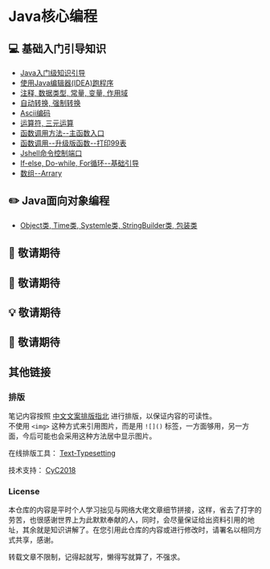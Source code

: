 Java核心编程
=====
## :computer: 基础入门引导知识 
- [Java入门级知识引导](https://github.com/KissMyLady/Java/blob/master/Note/a_base_getone.md)    
- [使用Java编辑器(IDEA)跑程序](https://github.com/KissMyLady/Java/blob/master/Note/a_base_idea.md)  
- [注释, 数据类型, 常量, 变量, 作用域](https://github.com/KissMyLady/Java/blob/master/Note/a_base_variable.md)  
- [自动转换, 强制转换](https://github.com/KissMyLady/Java/blob/master/Note/a_base_change.md)    
- [Ascii编码](https://github.com/KissMyLady/Java/blob/master/Note/a_base_ascii.md)  
- [运算符, 三元运算](https://github.com/KissMyLady/Java/blob/master/Note/a_base_math.md)    
- [函数调用方法--主函数入口](https://github.com/KissMyLady/Java/blob/master/Note/a_base_methdo.md)  
- [函数调用--升级版函数--打印99表](https://github.com/KissMyLady/Java/blob/master/Note/a_base_func2.md)  
- [Jshell命令控制端口](https://github.com/KissMyLady/Java/blob/master/Note/a_base_jshell.md)  
- [If-else, Do-while, For循环--基础引导](https://github.com/KissMyLady/Java/blob/master/Note/b_base_grammar.md) 
- [数组--Arrary](https://github.com/KissMyLady/Java/blob/master/Note/a_base_array.md)    

## :pencil2: Java面向对象编程  
- [Object类, Time类, Systemle类, StringBuilder类, 包装类](https://github.com/KissMyLady/Java/blob/master/Note/op_object.md)  

## :floppy_disk: 敬请期待

## :wrench:  敬请期待

## :bulb: 敬请期待 

## :watermelon: 敬请期待

## 其他链接   

### 排版    

笔记内容按照 [中文文案排版指北](https://github.com/sparanoid/chinese-copywriting-guidelines) 进行排版，以保证内容的可读性。  
不使用 `<img>` 这种方式来引用图片，而是用 `![]()` 标签，一方面够用，另一方面，今后可能也会采用这种方法居中显示图片。  

在线排版工具： [Text-Typesetting](https://github.com/CyC2018/Text-Typesetting)  

技术支持： [CyC2018](https://github.com/CyC2018/Text-Typesetting)  

### License  
本仓库的内容是平时个人学习拙见与网络大佬文章细节拼接，这样，省去了打字的劳苦，也很感谢世界上为此默默奉献的人，同时，会尽量保证给出资料引用的地址，其余就是知识讲解了。在您引用此仓库的内容或进行修改时，请署名以相同方式共享，感谢。  

转载文章不限制，记得起就写，懒得写就算了，不强求。  

